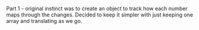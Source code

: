 Part 1 - original instinct was to create an object to track how each number maps through the changes.  Decided to keep it simpler with just keeping one array and translating as we go.